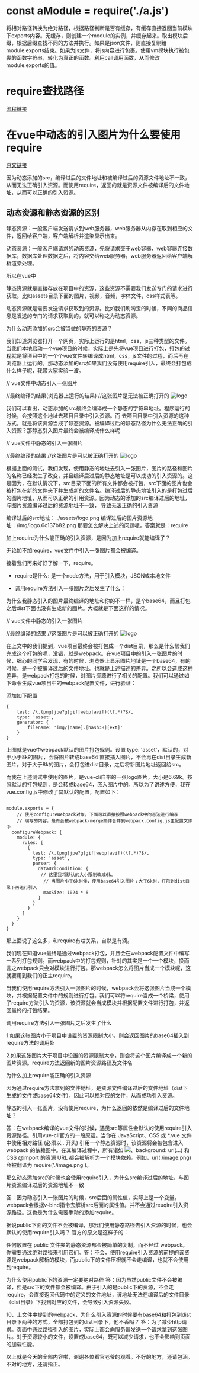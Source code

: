 # const aModule = require('./a.js')
将相对路径转换为绝对路径，根据路径判断是否有缓存，有缓存直接返回当前模块下exports内容。无缓存，则创建一个module的实例，并缓存起来。取出模块后缀，根据后缀查找不同的方法并执行。如果是json文件，则直接复制给module.exports结束。如果为js文件，将js内容进行包裹。使用vm模块执行被包裹的函数字符串，转化为真正的函数。利用call调用函数，从而修改module.exports的值。

# require查找路径

[流程链接](https://s.poetries.work/uploads/2022/08/fbd4839b18db27cd.png)


# 在vue中动态的引入图片为什么要使用require
[原文链接](https://mp.weixin.qq.com/s/HM8lrZezW5WonPlk74zitQ)

因为动态添加的src，编译过后的文件地址和被编译过后的资源文件地址不一致，从而无法正确引入资源。而使用require，返回的就是资源文件被编译后的文件地址，从而可以正确的引入资源。

## 动态资源和静态资源的区别

静态资源：一般客户端发送请求到web服务器，web服务器从内存在取到相应的文件，返回给客户端，客户端解析并渲染显示出来。

动态资源：一般客户端请求的动态资源，先将请求交于web容器，web容器连接数据库，数据库处理数据之后，将内容交给web服务器，web服务器返回给客户端解析渲染处理。

所以在vue中

静态资源就是直接存放在项目中的资源，这些资源不需要我们发送专门的请求进行获取。比如assets目录下面的图片，视频，音频，字体文件，css样式表等。

动态资源就是需要发送请求获取到的资源。比如我们刷淘宝的时候，不同的商品信息是发送的专门的请求获取到的，就可以称之为动态资源。

为什么动态添加的src会被当做的静态的资源？

我们知道浏览器打开一个网页，实际上运行的是html，css，js三种类型的文件。当我们本地启动一个vue项目的时候，实际上是先将vue项目进行打包，打包的过程就是将项目中的一个个vue文件转编译成html，css，js文件的过程，而后再在浏览器上运行的。那动态添加的src如果我们没有使用require引入，最终会打包成什么样子呢，我带大家实验一波。

// vue文件中动态引入一张图片
<template>
  <div class="home">
      <!-- 通过v-bind引入资源的方式就称之为动态添加 -->
    <img :src="'../assets/logo.png'" alt="logo">
  </div>
</template>

//最终编译的结果(浏览器上运行的结果)
//这张图片是无法被正确打开的
<img src="../assets/logo.png" alt="logo">

我们可以看出，动态添加的src最终会编译成一个静态的字符串地址。程序运行的时候，会按照这个地址去项目目录中引入资源。而 去项目目录中引入资源的这种方式，就是将该资源当成了静态资源。被编译过后的静态路径为什么无法正确的引入资源？那静态引入图片最终会被编译成什么样呢

// vue文件中静态的引入一张图片
<template>
  <div class="home">
      <!-- 直接引入图片静态地址， 不再使用v-bind -->
    <img src="../assets/logo.png" alt="logo">
  </div>
</template>

//最终编译的结果
//这张图片是可以被正确打开的
<img src="/img/logo.6c137b82.png" alt="logo">

根据上面的测试，我们发现，使用静态的地址去引入一张图片，图片的路径和图片的名称已经发生了改变，并且编译后过后的静态地址是可以成功的引入资源的。这是因为，在默认情况下，src目录下面的所有文件都会被打包，src下面的图片也会被打包在新的文件夹下并生成新的文件名。编译过后的静态地址引入的是打包过后的图片地址，从而可以正确的引用资源。因为动态的添加的src编译过后的地址，与图片资源编译过后的资源地址不一致， 导致无法正确的引入资源

编译过后的src地址：../assets/logo.png
编译过后的图片资源地址：/img/logo.6c137b82.png
那要怎么解决上述的问题呢，答案就是：require

加上require为什么能正确的引入资源，是因为加上require就能编译了？

无论加不加require，vue文件中引入一张图片都会被编译。

接着我们再来好好了解一下，require。

* require是什么: 是一个node方法，用于引入模块，JSON或本地文件

* 调用require方法引入一张图片之后发生了什么：

为什么我静态引入的图片最终编译的地址和你的不一样，是个base64，而且打包之后dist下面也没有生成新的图片。大概就是下面这样的情况。

// vue文件中静态的引入一张图片
<template>
<div class="home">
    <!-- 直接引入图片静态地址， 不再使用v-bind -->
  <img src="../assets/logo.png" alt="logo">
</div>
</template>

//最终编译的结果
//这张图片是可以被正确打开的
<img src="data:image/png;base64,iVBORw0KGgoAAAANSUhEUgAAAMgAAADICAYAAACtWK6eAAAAGXRFWHRTb2Z0d2FyZQBBZG9iZSBJbWFnZVJlYWR5ccllPAAAAyNpVFh" alt="logo">

在上文中的我们提到，vue项目最终会被打包成一个dist目录，那么是什么帮我们完成这个打包的呢，没错，就是webpack。在vue项目中的引入一张图片的时候，细心的同学会发现，有的时候，浏览器上显示图片地址是一个base64，有的时候，是一个被编译过后的文件地址。也就是上述描述的差异。之所以会造成这种差异，是webpack打包的时候，对图片资源进行了相关的配置。我们可以通过如下命令生成vue项目中的webpack配置文件，进行验证：

添加如下配置
```
{
    test: /\.(png|jpe?g|gif|webp|avif)(\?.*)?$/,
    type: 'asset',
    generator: {
        filename: 'img/[name].[hash:8][ext]'
    }
}
```
上图就是vue中webpack默认的图片打包规则。设置 type: 'asset'，默认的，对于小于8k的图片，会将图片转成base64 直接插入图片，不会再在dist目录生成新图片。对于大于8k的图片，会打包进dist目录，之后将新图片地址返回给src。

而我在上述测试中使用的图片，是vue-cli自带的一张logo图片，大小是6.69k。按照默认的打包规则，是会转成base64，嵌入图片中的。所以为了讲述方便，我在vue.config.js中修改了其默认的配置，配置如下：
```

module.exports = {
    // 使用configureWebpack对象，下面可以直接按照webpack中的写法进行编写
    // 编写的内容，最终会被webpack-merge插件合并到webpack.config.js主配置文件中
  configureWebpack: { 
    module: {
      rules: [
        {
          test: /\.(png|jpe?g|gif|webp|avif)(\?.*)?$/,
          type: 'asset',
          parser: {
            dataUrlCondition: {
             // 这里我将默认的大小限制改成6k。
              // 当图片小于6k时候，使用base64引入图片；大于6k时，打包到dist目录下再进行引入
              maxSize: 1024 * 6
            }
          }
        }
      ]
    }
  }
}
```

那上面说了这么多，和require有啥关系，自然是有滴。

我们现在知道vue最终是通过webpack打包，并且会在webpack配置文件中编写一系列打包规则。而webpack中的打包规则，针对的其实是一个一个模块，换而言之webpack只会对模块进行打包。那webpack怎么将图片当成一个模块呢，这就要用到我们的正主require。

当我们使用require方法引入一张图片的时候，webpack会将这张图片当成一个模块，并根据配置文件中的规则进行打包。我们可以将require当成一个桥梁，使用了require方法引入的资源，该资源就会当成模块并根据配置文件进行打包，并返回最终的打包结果。

调用require方法引入一张图片之后发生了什么

1.如果这张图片小于项目中设置的资源限制大小，则会返回图片的base64插入到require方法的调用处

2.如果这张图片大于项目中设置的资源限制大小，则会将这个图片编译成一个新的图片资源。require方法返回新的图片资源路径及文件名

为什么加上require能正确的引入资源

因为通过require方法拿到的文件地址，是资源文件编译过后的文件地址（dist下生成的文件或base64文件），因此可以找对应的文件，从而成功引入资源。

静态的引入一张图片，没有使用require，为什么返回的依然是编译过后的文件地址？

答：在webpack编译的vue文件的时候，遇见src等属性会默认的使用require引入资源路径。引用vue-cli官方的一段原话。当你在 JavaScript、CSS 或 *.vue 文件中使用相对路径 (必须以 . 开头) 引用一个静态资源时，该资源将会被包含进入 webpack 的依赖图中。在其编译过程中，所有诸如 <img src="...">、background: url(...) 和 CSS @import 的资源 URL 都会被解析为一个模块依赖。例如，url(./image.png) 会被翻译为 require('./image.png')。

那么动态添加src的时候也会使用require引入，为什么src编译过后的地址，与图片资源编译过后的资源地址不一致

答：因为动态引入一张图片的时候，src后面的属性值，实际上是一个变量。webpack会根据v-bind指令去解析src后面的属性值。并不会通过reuqire引入资源路径。这也是为什么需要手动的添加require。

据说public下面的文件不会被编译，那我们使用静态路径去引入资源的时候，也会默认的使用require引入吗？
官方的原文是这样子的：

任何放置在 public 文件夹的静态资源都会被简单的复制，而不经过 webpack。你需要通过绝对路径来引用它们。答：不会，使用require引入资源的前提的该资源是webpack解析的模块，而public下的文件压根就不会走编译，也就不会使用到require。

为什么使用public下的资源一定要绝对路径
答：因为虽然public文件不会被编译，但是src下的文件都会被编译。由于引入的是public下的资源，不会走require，会直接返回代码中的定义的文件地址，该地址无法在编译后的文件目录（dist目录）下找到对应的文件，会导致引入资源失败。


10、上文件中提到的webpack，为什么引入资源的时候要有base64和打包到dist目录下两种的方式，全部打包到的dist目录下，他不香吗？
答：为了减少http请求。页面中通过路径引入的图片，实际上都会向服务器发送一个请求拿到这张图片。对于资源较小的文件，设置成base64，既可以减少请求，也不会影响到页面的加载性能。

以上就是今天的全部内容啦，谢谢各位看官老爷的观看。不好的地方，还请包涵。不对的地方，还请指正。
